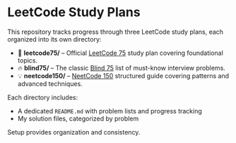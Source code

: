# LeetCode Study Plans

This repository tracks progress through three LeetCode study plans, each organized into its own directory:

- 📘 **leetcode75/** – Official [LeetCode 75](https://leetcode.com/studyplan/leetcode-75/) study plan covering foundational topics.
- 🔥 **blind75/** – The classic [Blind 75](https://www.techinterviewhandbook.org/grind75) list of must-know interview problems.
- 💡 **neetcode150/** – [NeetCode 150](https://neetcode.io/) structured guide covering patterns and advanced techniques.

Each directory includes:
- A dedicated `README.md` with problem lists and progress tracking
- My solution files, categorized by problem

Setup provides organization and consistency.
